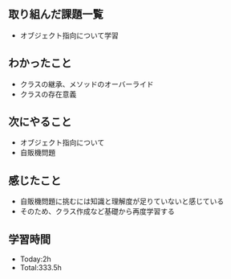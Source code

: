 ## 取り組んだ課題一覧
- オブジェクト指向について学習
## わかったこと
- クラスの継承、メソッドのオーバーライド
- クラスの存在意義
## 次にやること
- オブジェクト指向について
- 自販機問題
## 感じたこと
- 自販機問題に挑むには知識と理解度が足りていないと感じている
- そのため、クラス作成など基礎から再度学習する
  
## 学習時間
- Today:2h
- Total:333.5h
